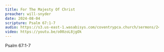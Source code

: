 ```yaml
---
title: For The Majesty Of Christ
preacher: will-snyder
date: 2024-08-04
scripture: Psalm 67:1-7
audio: https://s3.us-east-1.wasabisys.com/coventrypca.church/sermons/24.08.04A%20For%20The%20Majesty%20Of%20Christ%20-%20Will%20Snyder.mp3
video: https://youtu.be/o00zoL8jgOk
---
```

Psalm 67:1-7